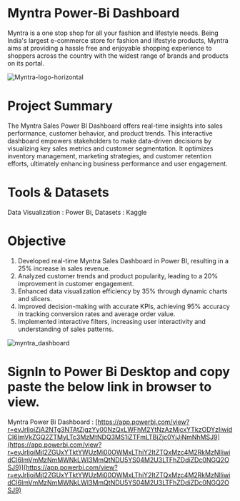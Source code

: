# Myntra Power-Bi Dashboard
Myntra is a one stop shop for all your fashion and lifestyle needs. Being India's largest e-commerce store for fashion and lifestyle products, 
Myntra aims at providing a hassle free and enjoyable shopping experience to shoppers across the country with the widest range of brands and products on its portal.

![Myntra-logo-horizontal](https://github.com/rahulrajan15/amazon_sales_Tableau_dashbaord_/assets/113009011/5b371a43-d2eb-4095-9b83-ea2d0df51998)

# Project Summary
The Myntra Sales Power BI Dashboard offers real-time insights into sales performance, customer behavior, and product trends. This interactive dashboard empowers stakeholders to make data-driven decisions by visualizing key sales metrics and customer segmentation. 
It optimizes inventory management, marketing strategies, and customer retention efforts, ultimately enhancing business performance and user engagement.

# Tools & Datasets
Data Visualization : Power Bi,
Datasets : Kaggle

# Objective
1) Developed real-time Myntra Sales Dashboard in Power BI, resulting in a 25% increase in sales revenue.
2) Analyzed customer trends and product popularity, leading to a 20% improvement in customer engagement.
3) Enhanced data visualization efficiency by 35% through dynamic charts and slicers.
4) Improved decision-making with accurate KPIs, achieving 95% accuracy in tracking conversion rates and average order value.
5) Implemented interactive filters, increasing user interactivity and understanding of sales patterns.

![myntra_dashboard](https://github.com/rahulrajan15/amazon_sales_Tableau_dashbaord_/assets/113009011/0fc1686f-fc4b-40dc-95b8-527521c5bf8f)

# SignIn to Power Bi Desktop and copy paste the below link in browser to view.
Myntra Power Bi Dashboard : [https://app.powerbi.com/view?r=eyJrIjoiZjA2NTg3NTAtZjgzYy00NzQxLWFhM2YtNzAzMjcxYTkzODYzIiwidCI6ImVkZGQ2ZTMyLTc3MzMtNDQ3MS1iZTFmLTBjZjc0YjJjNmNhMSJ9](https://app.powerbi.com/view?r=eyJrIjoiMjI2ZGUxYTktYWUzMi00OWMxLThiY2ItZTQxMzc4M2RkMzNlIiwidCI6ImVmMzNmMWNkLWI3MmQtNDU5YS04M2U3LTFhZDdiZDc0NGQ2OSJ9)](https://app.powerbi.com/view?r=eyJrIjoiMjI2ZGUxYTktYWUzMi00OWMxLThiY2ItZTQxMzc4M2RkMzNlIiwidCI6ImVmMzNmMWNkLWI3MmQtNDU5YS04M2U3LTFhZDdiZDc0NGQ2OSJ9)












